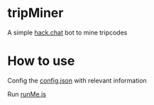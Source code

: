 # tripMiner
A simple [hack.chat](https://hack.chat) bot to mine tripcodes

# How to use
Config the [config.json](./config.json) with relevant information

Run [runMe.js](./runMe.js)
